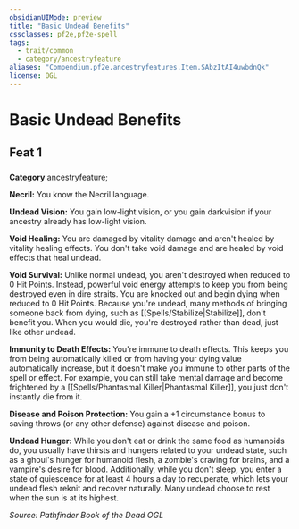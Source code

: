 ```yaml
---
obsidianUIMode: preview
title: "Basic Undead Benefits"
cssclasses: pf2e,pf2e-spell
tags:
  - trait/common
  - category/ancestryfeature
aliases: "Compendium.pf2e.ancestryfeatures.Item.SAbzItAI4uwbdnQk"
license: OGL
---
```

# Basic Undead Benefits
## Feat 1
### 

**Category** ancestryfeature; 




**Necril:** You know the Necril language.

**Undead Vision:** You gain low-light vision, or you gain darkvision if your ancestry already has low-light vision.

**Void Healing:** You are damaged by vitality damage and aren't healed by vitality healing effects. You don't take void damage and are healed by void effects that heal undead.

**Void Survival:** Unlike normal undead, you aren't destroyed when reduced to 0 Hit Points. Instead, powerful void energy attempts to keep you from being destroyed even in dire straits. You are knocked out and begin dying when reduced to 0 Hit Points. Because you're undead, many methods of bringing someone back from dying, such as [[Spells/Stabilize|Stabilize]], don't benefit you. When you would die, you're destroyed rather than dead, just like other undead.

**Immunity to Death Effects:** You're immune to death effects. This keeps you from being automatically killed or from having your dying value automatically increase, but it doesn't make you immune to other parts of the spell or effect. For example, you can still take mental damage and become frightened by a [[Spells/Phantasmal Killer|Phantasmal Killer]], you just don't instantly die from it.

**Disease and Poison Protection:** You gain a +1 circumstance bonus to saving throws (or any other defense) against disease and poison.

**Undead Hunger:** While you don't eat or drink the same food as humanoids do, you usually have thirsts and hungers related to your undead state, such as a ghoul's hunger for humanoid flesh, a zombie's craving for brains, and a vampire's desire for blood. Additionally, while you don't sleep, you enter a state of quiescence for at least 4 hours a day to recuperate, which lets your undead flesh reknit and recover naturally. Many undead choose to rest when the sun is at its highest.

*Source: Pathfinder Book of the Dead*
*OGL*